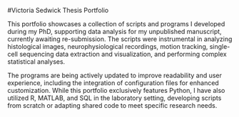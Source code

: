 #Victoria Sedwick Thesis Portfolio

This portfolio showcases a collection of scripts and programs I developed during my PhD, supporting data analysis for my unpublished manuscript, currently awaiting re-submission. The scripts were instrumental in analyzing histological images, neurophysiological recordings, motion tracking, single-cell sequencing data extraction and visualization, and performing complex statistical analyses.

The programs are being actively updated to improve readability and user experience, including the integration of configuration files for enhanced customization. While this portfolio exclusively features Python, I have also utilized R, MATLAB, and SQL in the laboratory setting, developing scripts from scratch or adapting shared code to meet specific research needs.
